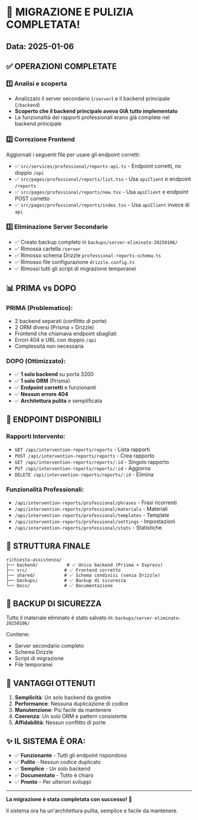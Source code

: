# 🎉 MIGRAZIONE E PULIZIA COMPLETATA!

## Data: 2025-01-06

## ✅ OPERAZIONI COMPLETATE

### 1️⃣ **Analisi e scoperta**
- Analizzato il server secondario (`/server`) e il backend principale (`/backend`)
- **Scoperto che il backend principale aveva GIÀ tutto implementato**
- Le funzionalità dei rapporti professionali erano già complete nel backend principale

### 2️⃣ **Correzione Frontend**
Aggiornati i seguenti file per usare gli endpoint corretti:
- ✅ `src/services/professional/reports-api.ts` - Endpoint corretti, no doppio `/api`
- ✅ `src/pages/professional/reports/list.tsx` - Usa `apiClient` e endpoint `/reports`
- ✅ `src/pages/professional/reports/new.tsx` - Usa `apiClient` e endpoint POST corretto
- ✅ `src/pages/professional/reports/index.tsx` - Usa `apiClient` invece di `api`

### 3️⃣ **Eliminazione Server Secondario**
- ✅ Creato backup completo in `backups/server-eliminato-20250106/`
- ✅ Rimossa cartella `/server`
- ✅ Rimosso schema Drizzle `professional-reports-schema.ts`
- ✅ Rimosso file configurazione `drizzle.config.ts`
- ✅ Rimossi tutti gli script di migrazione temporanei

## 📊 **PRIMA vs DOPO**

### **PRIMA (Problematico):**
- 2 backend separati (conflitto di porte)
- 2 ORM diversi (Prisma + Drizzle)
- Frontend che chiamava endpoint sbagliati
- Errori 404 e URL con doppio `/api`
- Complessità non necessaria

### **DOPO (Ottimizzato):**
- ✅ **1 solo backend** su porta 3200
- ✅ **1 solo ORM** (Prisma)
- ✅ **Endpoint corretti** e funzionanti
- ✅ **Nessun errore 404**
- ✅ **Architettura pulita** e semplificata

## 🚀 **ENDPOINT DISPONIBILI**

### Rapporti Intervento:
- `GET /api/intervention-reports/reports` - Lista rapporti
- `POST /api/intervention-reports/reports` - Crea rapporto
- `GET /api/intervention-reports/reports/:id` - Singolo rapporto
- `PUT /api/intervention-reports/reports/:id` - Aggiorna
- `DELETE /api/intervention-reports/reports/:id` - Elimina

### Funzionalità Professionali:
- `/api/intervention-reports/professional/phrases` - Frasi ricorrenti
- `/api/intervention-reports/professional/materials` - Materiali
- `/api/intervention-reports/professional/templates` - Template
- `/api/intervention-reports/professional/settings` - Impostazioni
- `/api/intervention-reports/professional/stats` - Statistiche

## 📁 **STRUTTURA FINALE**

```
richiesta-assistenza/
├── backend/           # ✅ Unico backend (Prisma + Express)
├── src/              # ✅ Frontend corretto
├── shared/           # ✅ Schema condivisi (senza Drizzle)
├── backups/          # ✅ Backup di sicurezza
└── Docs/             # ✅ Documentazione
```

## 💾 **BACKUP DI SICUREZZA**

Tutto il materiale eliminato è stato salvato in:
`backups/server-eliminato-20250106/`

Contiene:
- Server secondario completo
- Schema Drizzle
- Script di migrazione
- File temporanei

## 🎯 **VANTAGGI OTTENUTI**

1. **Semplicità**: Un solo backend da gestire
2. **Performance**: Nessuna duplicazione di codice
3. **Manutenzione**: Più facile da mantenere
4. **Coerenza**: Un solo ORM e pattern consistente
5. **Affidabilità**: Nessun conflitto di porte

## ✨ **IL SISTEMA È ORA:**

- ✅ **Funzionante** - Tutti gli endpoint rispondono
- ✅ **Pulito** - Nessun codice duplicato
- ✅ **Semplice** - Un solo backend
- ✅ **Documentato** - Tutto è chiaro
- ✅ **Pronto** - Per ulteriori sviluppi

---

**La migrazione è stata completata con successo!** 🎉

Il sistema ora ha un'architettura pulita, semplice e facile da mantenere.
